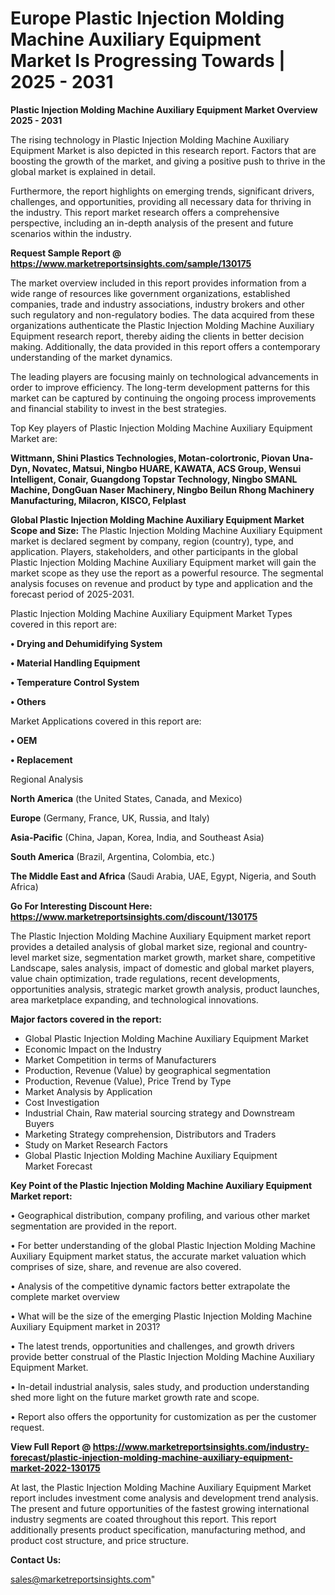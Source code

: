# Europe Plastic Injection Molding Machine Auxiliary Equipment Market Is Progressing Towards | 2025 - 2031

<Strong> Plastic Injection Molding Machine Auxiliary Equipment Market Overview 2025 - 2031</strong>

The rising technology in Plastic Injection Molding Machine Auxiliary Equipment Market is also depicted in this research report. Factors that are boosting the growth of the market, and giving a positive push to thrive in the global market is explained in detail.

Furthermore, the report highlights on emerging trends, significant drivers, challenges, and opportunities, providing all necessary data for thriving in the industry. This report market research offers a comprehensive perspective, including an in-depth analysis of the present and future scenarios within the industry.

<strong>Request Sample Report @ <a href=https://www.marketreportsinsights.com/sample/130175>https://www.marketreportsinsights.com/sample/130175</a></strong>

The market overview included in this report provides information from a wide range of resources like government organizations, established companies, trade and industry associations, industry brokers and other such regulatory and non-regulatory bodies. The data acquired from these organizations authenticate the Plastic Injection Molding Machine Auxiliary Equipment research report, thereby aiding the clients in better decision making. Additionally, the data provided in this report offers a contemporary understanding of the market dynamics.

The leading players are focusing mainly on technological advancements in order to improve efficiency. The long-term development patterns for this market can be captured by continuing the ongoing process improvements and financial stability to invest in the best strategies.

Top Key players of Plastic Injection Molding Machine Auxiliary Equipment Market are:

<strong>Wittmann, Shini Plastics Technologies, Motan-colortronic, Piovan Una-Dyn, Novatec, Matsui, Ningbo HUARE, KAWATA, ACS Group, Wensui Intelligent, Conair, Guangdong Topstar Technology, Ningbo SMANL Machine, DongGuan Naser Machinery, Ningbo Beilun Rhong Machinery Manufacturing, Milacron, KISCO, Felplast</strong>

<strong><b>Global Plastic Injection Molding Machine Auxiliary Equipment Market Scope and Size:</b></strong>
The Plastic Injection Molding Machine Auxiliary Equipment market is declared segment by company, region (country), type, and application. Players, stakeholders, and other participants in the global Plastic Injection Molding Machine Auxiliary Equipment market will gain the market scope as they use the report as a powerful resource. The segmental analysis focuses on revenue and product by type and application and the forecast period of 2025-2031.

Plastic Injection Molding Machine Auxiliary Equipment Market Types covered in this report are:

<strong>• Drying and Dehumidifying System

• Material Handling Equipment

• Temperature Control System

• Others</strong>

Market Applications covered in this report are:

<strong>• OEM

• Replacement</strong> 

Regional Analysis

<strong>North America</strong> (the United States, Canada, and Mexico)

<strong>Europe</strong> (Germany, France, UK, Russia, and Italy)

<strong>Asia-Pacific</strong> (China, Japan, Korea, India, and Southeast Asia)

<strong>South America</strong> (Brazil, Argentina, Colombia, etc.)

<strong>The Middle East and Africa</strong> (Saudi Arabia, UAE, Egypt, Nigeria, and South Africa)

<strong>Go For Interesting Discount Here: <a href=https://www.marketreportsinsights.com/discount/130175>https://www.marketreportsinsights.com/discount/130175</a></strong>

The Plastic Injection Molding Machine Auxiliary Equipment market report provides a detailed analysis of global market size, regional and country-level market size, segmentation market growth, market share, competitive Landscape, sales analysis, impact of domestic and global market players, value chain optimization, trade regulations, recent developments, opportunities analysis, strategic market growth analysis, product launches, area marketplace expanding, and technological innovations.

<strong><b>Major factors covered in the report:</b></strong>
<ul>
  <li>Global Plastic Injection Molding Machine Auxiliary Equipment Market </li>
  <li>Economic Impact on the Industry</li>
  <li>Market Competition in terms of Manufacturers</li>
  <li>Production, Revenue (Value) by geographical segmentation</li>
  <li>Production, Revenue (Value), Price Trend by Type</li>
  <li>Market Analysis by Application</li>
  <li>Cost Investigation</li>
  <li>Industrial Chain, Raw material sourcing strategy and Downstream Buyers</li>
  <li>Marketing Strategy comprehension, Distributors and Traders</li>
  <li>Study on Market Research Factors</li>
  <li>Global Plastic Injection Molding Machine Auxiliary Equipment Market Forecast</li>
</ul>

<strong><b>Key Point of the Plastic Injection Molding Machine Auxiliary Equipment Market report:</b></strong>

• Geographical distribution, company profiling, and various other market segmentation are provided in the report.

• For better understanding of the global Plastic Injection Molding Machine Auxiliary Equipment market status, the accurate market valuation which comprises of size, share, and revenue are also covered.

• Analysis of the competitive dynamic factors better extrapolate the complete market overview

• What will be the size of the emerging Plastic Injection Molding Machine Auxiliary Equipment market in 2031?

• The latest trends, opportunities and challenges, and growth drivers provide better construal of the Plastic Injection Molding Machine Auxiliary Equipment Market.

• In-detail industrial analysis, sales study, and production understanding shed more light on the future market growth rate and scope.

• Report also offers the opportunity for customization as per the customer request.

<strong><b>View Full Report @ <a href=https://www.marketreportsinsights.com/industry-forecast/plastic-injection-molding-machine-auxiliary-equipment-market-2022-130175>https://www.marketreportsinsights.com/industry-forecast/plastic-injection-molding-machine-auxiliary-equipment-market-2022-130175</a></b></strong>


At last, the Plastic Injection Molding Machine Auxiliary Equipment Market report includes investment come analysis and development trend analysis. The present and future opportunities of the fastest growing international industry segments are coated throughout this report. This report additionally presents product specification, manufacturing method, and product cost structure, and price structure.

<strong>Contact Us:</strong>

sales@marketreportsinsights.com"
